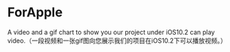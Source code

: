 # ForApple
A video and a gif chart to show you our project under iOS10.2 can play video.（一段视频和一张gif图向您展示我们的项目在iOS10.2下可以播放视频。）
